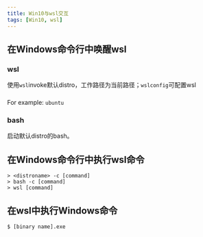 ```yaml
---
title: Win10与wsl交互
tags: [Win10, wsl]
---
```


## 在Windows命令行中唤醒wsl

### wsl

使用`wsl`invoke默认distro，工作路径为当前路径；`wslconfig`可配置wsl

### <distroname>

For example: `ubuntu`

### bash

启动默认distro的bash。

## 在Windows命令行中执行wsl命令

    > <distroname> -c [command]
    > bash -c [command]
    > wsl [command]

## 在wsl中执行Windows命令

    $ [binary name].exe

